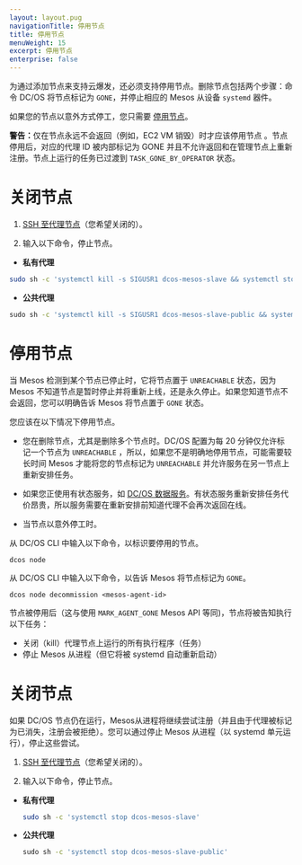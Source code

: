 ```yaml
---
layout: layout.pug
navigationTitle: 停用节点
title: 停用节点
menuWeight: 15
excerpt: 停用节点
enterprise: false
---
```


为通过添加节点来支持云爆发，还必须支持停用节点。删除节点包括两个步骤：命令 DC/OS 将节点标记为 `GONE`，并停止相应的 Mesos 从设备 `systemd` 器件。

如果您的节点以意外方式停工，您只需要 [停用节点](/cn/1.12/administering-clusters/delete-node/#decommission-the-node/)。

<p class="message--warning"><strong>警告：</strong>仅在节点永远不会返回（例如，EC2 VM 销毁）时才应该停用节点 。节点停用后，对应的代理 ID 被内部标记为 GONE 并且不允许返回和在管理节点上重新注册。节点上运行的任务已过渡到 <code>TASK_GONE_BY_OPERATOR</code> 状态。</p>


# 关闭节点

1. [SSH 至代理节点](/cn/1.12/administering-clusters/sshcluster/)（您希望关闭的）。

1. 输入以下命令，停止节点。

 - **私有代理**

  ```bash
  sudo sh -c 'systemctl kill -s SIGUSR1 dcos-mesos-slave && systemctl stop dcos-mesos-slave'
  ```
 - **公共代理**

  ```bash
  ⁠⁠⁠⁠sudo sh -c 'systemctl kill -s SIGUSR1 dcos-mesos-slave-public && systemctl stop dcos-mesos-slave-public'
  ```

# 停用节点

当 Mesos 检测到某个节点已停止时，它将节点置于 `UNREACHABLE` 状态，因为 Mesos 不知道节点是暂时停止并将重新上线，还是永久停止。如果您知道节点不会返回，您可以明确告诉 Mesos 将节点置于 `GONE` 状态。

您应该在以下情况下停用节点。

- 您在删除节点，尤其是删除多个节点时。DC/OS 配置为每 20 分钟仅允许标记一个节点为 `UNREACHABLE` ，所以，如果您不是明确地停用节点，可能需要较长时间 Mesos 才能将您的节点标记为 `UNREACHABLE` 并允许服务在另一节点上重新安排任务。

- 如果您正使用有状态服务，如 [DC/OS 数据服务](/services/)。有状态服务重新安排任务代价昂贵，所以服务需要在重新安排前知道代理不会再次返回在线。

- 当节点以意外停工时。

从 DC/OS CLI 中输入以下命令，以标识要停用的节点。

```
dcos node 
```

从 DC/OS CLI 中输入以下命令，以告诉 Mesos 将节点标记为 `GONE`。

```
dcos node decommission <mesos-agent-id>
```

节点被停用后（这与使用 `MARK_AGENT_GONE` Mesos API 等同)，节点将被告知执行以下任务：
- 关闭（kill）代理节点上运行的所有执行程序（任务）
- 停止 Mesos 从进程（但它将被 systemd 自动重新启动）


# 关闭节点

如果 DC/OS 节点仍在运行，Mesos从进程将继续尝试注册（并且由于代理被标记为已消失，注册会被拒绝）。您可以通过停止 Mesos 从进程（以 systemd 单元运行），停止这些尝试。

1. [SSH 至代理节点](/cn/1.12/administering-clusters/sshcluster/)（您希望关闭的）。

1. 输入以下命令，停止节点。

 - **私有代理**

    ```bash
    sudo sh -c 'systemctl stop dcos-mesos-slave'
    ```
 - **公共代理**

    ```bash
    ⁠⁠⁠⁠sudo sh -c 'systemctl stop dcos-mesos-slave-public'
    ```
